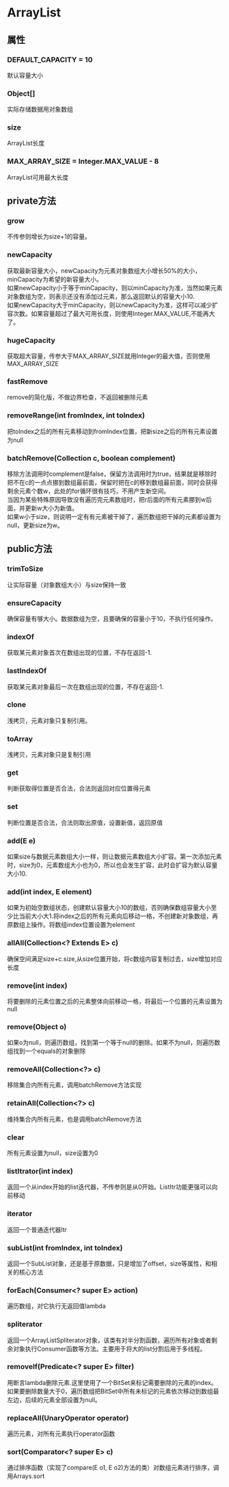 # ArrayList
## 属性
### DEFAULT_CAPACITY = 10
默认容量大小
### Object[]
实际存储数据用对象数组 
### size
ArrayList长度 
### MAX_ARRAY_SIZE = Integer.MAX_VALUE - 8
ArrayList可用最大长度

## private方法
### grow
不传参则增长为size+1的容量。
### newCapacity
获取最新容量大小，newCapacity为元素对象数组大小增长50%的大小，minCapacity为希望的新容量大小。  
如果newCapacity小于等于minCapacity，则以minCapacity为准，当然如果元素对象数组为空，则表示还没有添加过元素，那么返回默认的容量大小10.  
如果newCapacity大于minCapacity，则以newCapacity为准，这样可以减少扩容次数。如果容量超过了最大可用长度，则使用Integer.MAX_VALUE,不能再大了。
### hugeCapacity
获取超大容量，传参大于MAX_ARRAY_SIZE就用Integer的最大值，否则使用MAX_ARRAY_SIZE

### fastRemove
remove的简化版，不做边界检查，不返回被删除元素

### removeRange(int fromIndex, int toIndex)
把toIndex之后的所有元素移动到fromIndex位置，把新size之后的所有元素设置为null

### batchRemove(Collection c, boolean complement)
移除方法调用时complement是false，保留方法调用时为true，结果就是移除时把不在c的一点点挪到数组最前面，保留时把在c的移到数组最前面，同时会获得剩余元素个数w，此处的for循环很有技巧，不用产生新空间。  
当因为某些特殊原因导致没有遍历完元素数组时，把r后面的所有元素挪到w后面，并更新w大小为新值。  
如果w小于size，则说明一定有有元素被干掉了，遍历数组把干掉的元素都设置为null，更新size为w。


## public方法
### trimToSize 
让实际容量（对象数组大小）与size保持一致

### ensureCapacity 
确保容量有够大小。数据数组为空，且要确保的容量小于10，不执行任何操作。  

### indexOf
获取某元素对象首次在数组出现的位置，不存在返回-1.

### lastIndexOf
获取某元素对象最后一次在数组出现的位置，不存在返回-1.

### clone
浅拷贝，元素对象只复制引用。

### toArray
浅拷贝，元素对象只是复制引用

### get
判断获取得位置是否合法，合法则返回对应位置得元素

### set
判断位置是否合法，合法则取出原值，设置新值，返回原值

### add(E e)
如果size与数据元素数组大小一样，则让数据元素数组大小扩容。第一次添加元素时，size为0，元素数组大小也为0，所以也会发生扩容，此时会扩容为默认容量大小10.

### add(int index, E element)
如果为初始空数组状态，创建默认容量大小10的数组，否则确保数组容量大小至少比当前大小大1.将index之后的所有元素向后移动一格，不创建新对象数组，再原数组上操作。将数组index位置设置为element

### allAll(Collection<? Extends E> c)
确保空间满足size+c.size,从size位置开始，将c数组内容复制过去，size增加对应长度

### remove(int index)
将要删除的元素位置之后的元素整体向前移动一格，将最后一个位置的元素设置为null

### remove(Object o)
如果o为null，则遍历数组，找到第一个等于null的删除。如果不为null，则遍历数组找到一个equals的对象删除

### removeAll(Collection<?> c)
移除集合内所有元素，调用batchRemove方法实现

### retainAll(Collection<?> c)
维持集合内所有元素，也是调用batchRemove方法

### clear
所有元素设置为null，size设置为0


### listItrator(int index)
返回一个从index开始的list迭代器，不传参则是从0开始。ListItr功能更强可以向前移动

### iterator
返回一个普通迭代器Itr

### subList(int fromIndex, int toIndex)
返回一个SubList对象，还是基于原数据，只是增加了offset，size等属性，和相关的核心方法

### forEach(Consumer<? super E> action)
遍历数组，对它执行无返回值lambda

### spliterator
返回一个ArrayListSpliterator对象，该类有对半分割函数，遍历所有对象或者剩余对象执行Consumer函数等方法。主要用于将大的list分割后用于多线程。

### removeIf(Predicate<? super E> filter)
用断言lambda删除元素.这里使用了一个BitSet来标记需要删除的元素的index。如果要删除数量大于0，遍历数组把BitSet中所有未标记的元素依次移动到数组最左边，后续的元素全部设置为null。

### replaceAll(UnaryOperator<E> operator)
遍历元素，对所有元素执行operator函数

### sort(Comparator<? super E> c)
通过排序函数（实现了compare(E o1, E o2)方法的类）对数组元素进行排序，调用Arrays.sort
